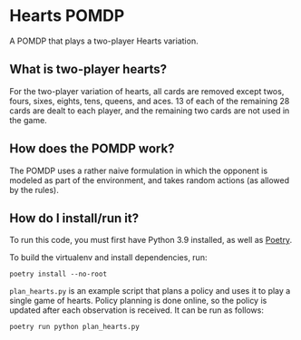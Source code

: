 # Hearts POMDP

A POMDP that plays a two-player Hearts variation.

## What is two-player hearts?

For the two-player variation of hearts, all cards are removed except twos, fours, sixes, eights,
tens, queens, and aces. 13 of each of the remaining 28 cards are dealt to each player,
and the remaining two cards are not used in the game.

## How does the POMDP work?

The POMDP uses a rather naive formulation in which the opponent is modeled as part of the
environment, and takes random actions (as allowed by the rules).

## How do I install/run it?

To run this code, you must first have Python 3.9 installed, as well as
[Poetry](https://python-poetry.org/).

To build the virtualenv and install dependencies, run:
```
poetry install --no-root
```

`plan_hearts.py` is an example script that plans a policy and uses it to play a
single game of hearts. Policy planning is done online, so the policy is updated after
each observation is received. It can be run as follows:

```
poetry run python plan_hearts.py
```
